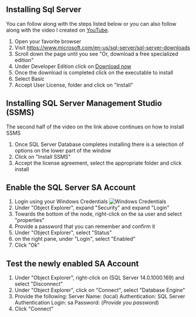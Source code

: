 ## Installing Sql Server
You can follow along with the steps listed below or you can also follow along with the video I created on [YouTube](https://youtu.be/9nh5SMXOzxY).
1. Open your favorite browser
1. Visit https://www.microsoft.com/en-us/sql-server/sql-server-downloads
1. Scroll down the page until you see "Or, download a free specialized edition"
1. Under Developer Edition click on [Download now](https://go.microsoft.com/fwlink/?linkid=853016)
1. Once the download is completed click on the executable to install
1. Select Basic
1. Accept User License, folder and click on "Install"

## Installing SQL Server Management Studio (SSMS)
The second half of the video on the link above continues on how to install SSMS
1. Once SQL Server Database completes installing there is a selection of options on the lower part of the window
1. Click on "Install SSMS"
1. Accept the license agreement, select the appropriate folder and click install

## Enable the SQL Server SA Account
1. Login using your Windows Credentials
![Windows Credentials](/sqlserver_windowscredentials.png)
1. Under "Object Explorer", expand "Security" and expand "Login"
1. Towards the bottom of the node, right-click on the sa user and select "properties"
1. Provide a password that you can remember and confirm it
1. Under "Object Explorer", select "Status"
1. on the right pane, under "Login", select "Enabled"
1. Click "Ok"

## Test the newly enabled SA Account
1. Under "Object Explorer", right-click on (SQL Server 14.0.1000.169) and select "Disconnect"
1. Under "Object Explorer", click on "Connect", select "Database Engine"
1. Provide the following:
Server Name: (local)
Authentication: SQL Server Authentication
Login: sa
Password: (*Provide you password*)
1. Click "Connect"